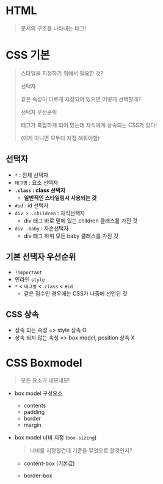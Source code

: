 # HTML

> 문서의 구조를 나타내는 태그!

# CSS 기본

> 스타일을 지정하기 위해서 필요한 것?
>
> 선택자
>
> 같은 속성이 다르게 지정되어 있으면 어떻게 선택할래?
>
> 선택자 우선순위 
>
> 태그가 복잡하게 되어 있는데 자식에게 상속되는 CSS가 있다! 
>
> (이게 아니면 모두다 지정 해줘야함)

## 선택자

* `*` : 전체 선택자
* `태그명` : 요소 선택자
* **`.class` : class 선택자** 
  * **일반적인 스타일링시 사용되는 것**
* `#id` : id 선택자
* `div > .children` : 자식선택자
  * div 태그 바로 밑에 있는 children 클래스를 가진 것
* `div .baby` : 자손선택자
  * div 태그 하위 모든 baby 클래스를 가진 것

## 기본 선택자 우선순위

* `!important`
* 인라인 `style`
* `*` < `태그명` <`.class` < `#id`
  * 같은 점수인 경우에는 CSS가 나중에 선언된 것

## CSS 상속

* 상속 되는 속성 => style 상속 O
* 상속 되지 않는 속성 => box model, position 상속 X

# CSS Boxmodel

> 모든 요소가 네모네모!

* box model 구성요소

  * contents
  * padding
  * border
  * margin

* box model 너비 지정 (`box-sizing`)

  > 너비를 지정할건데 기준을 무엇으로 할것인지?

  * content-box (기본값)

  * border-box 

    













